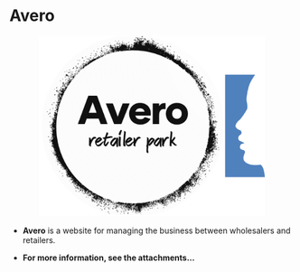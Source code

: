 # Avero

<p align="center">
  <img alt="Avero logo" src="./Avero.png" width="400px">
</p>

- **Avero** is a website for managing the business between wholesalers and retailers.

- **For more information, see the attachments...**